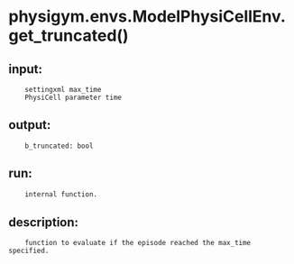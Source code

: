 # physigym.envs.ModelPhysiCellEnv.get_truncated()


## input:
```
    settingxml max_time
    PhysiCell parameter time

```

## output:
```
    b_truncated: bool

```

## run:
```python
    internal function.

```

## description:
```
    function to evaluate if the episode reached the max_time specified.

```